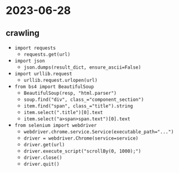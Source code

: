 # 2023-06-28

## crawling
* `import requests`
    * `requests.get(url)`
* `import json`
    * `json.dumps(result_dict, ensure_ascii=False)`
* `import urllib.request`
    * `urllib.request.urlopen(url)`
* `from bs4 import BeautifulSoup`
    * `BeautifulSoup(resp, "html.parser")`
    * `soup.find("div", class_="component_section")`
    * `item.find("span", class_="title").string`
    * `item.select(".title")[0].text`
    * `item.select("a>span>span.text")[0].text`
* `from selenium import webdriver`
    * `webdriver.chrome.service.Service(executable_path="...")`
    * `driver = webdriver.Chrome(service=service)`
    * `driver.get(url)`
    * `driver.execute_script("scrollBy(0, 1000);")`
    * `driver.close()`
    * `driver.quit()`
